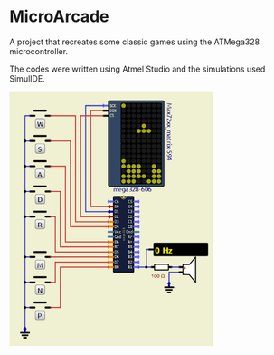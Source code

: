 # MicroArcade
A project that recreates some classic games using the ATMega328 microcontroller.

The codes were written using Atmel Studio and the simulations used SimulIDE.

<img src="images/matrixCircuit.png" alt="Simulação do circuito" width="360" height="450">
